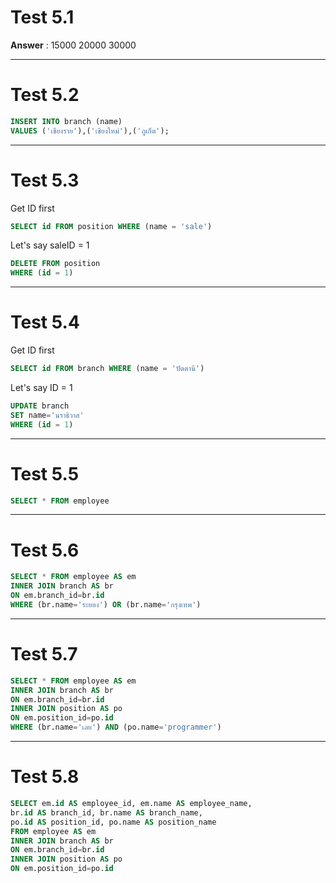 # Test 5.1

**Answer** : 15000 20000 30000

----

# Test 5.2

```sql
INSERT INTO branch (name)
VALUES ('เชียงราย'),('เชียงใหม่'),('ภูเก็ต');
```

----

# Test 5.3

Get ID first

```sql
SELECT id FROM position WHERE (name = 'sale')
```

Let's say saleID = 1

```sql
DELETE FROM position
WHERE (id = 1)

```

----

# Test 5.4

Get ID first

```sql
SELECT id FROM branch WHERE (name = 'ปัตตานี')
```

Let's say ID = 1

```sql
UPDATE branch
SET name='นราธิวาส'
WHERE (id = 1)

```

----

# Test 5.5

```sql
SELECT * FROM employee

```

---

# Test 5.6

```sql
SELECT * FROM employee AS em
INNER JOIN branch AS br
ON em.branch_id=br.id
WHERE (br.name='ระยอง') OR (br.name='กรุงเทพ')
```

---

# Test 5.7

```sql
SELECT * FROM employee AS em
INNER JOIN branch AS br
ON em.branch_id=br.id
INNER JOIN position AS po
ON em.position_id=po.id
WHERE (br.name='เลย') AND (po.name='programmer')
```

---

# Test 5.8

```sql
SELECT em.id AS employee_id, em.name AS employee_name,
br.id AS branch_id, br.name AS branch_name,
po.id AS position_id, po.name AS position_name
FROM employee AS em
INNER JOIN branch AS br
ON em.branch_id=br.id
INNER JOIN position AS po
ON em.position_id=po.id
```
